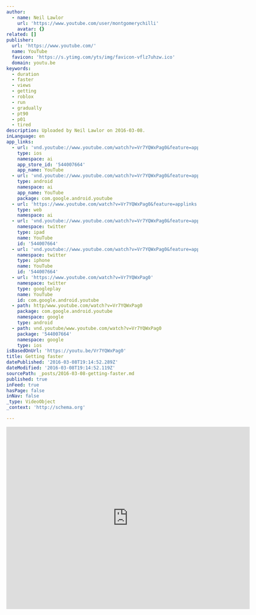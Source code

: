 ```yaml
---
author:
  - name: Neil Lawlor
    url: 'https://www.youtube.com/user/montgomerychilli'
    avatar: {}
related: []
publisher:
  url: 'https://www.youtube.com/'
  name: YouTube
  favicon: 'https://s.ytimg.com/yts/img/favicon-vflz7uhzw.ico'
  domain: youtu.be
keywords:
  - duration
  - faster
  - views
  - getting
  - roblox
  - run
  - gradually
  - pt90
  - p01
  - tired
description: Uploaded by Neil Lawlor on 2016-03-08.
inLanguage: en
app_links:
  - url: 'vnd.youtube://www.youtube.com/watch?v=Vr7YQWxPag0&feature=applinks'
    type: ios
    namespace: ai
    app_store_id: '544007664'
    app_name: YouTube
  - url: 'vnd.youtube://www.youtube.com/watch?v=Vr7YQWxPag0&feature=applinks'
    type: android
    namespace: ai
    app_name: YouTube
    package: com.google.android.youtube
  - url: 'https://www.youtube.com/watch?v=Vr7YQWxPag0&feature=applinks'
    type: web
    namespace: ai
  - url: 'vnd.youtube://www.youtube.com/watch?v=Vr7YQWxPag0&feature=applinks'
    namespace: twitter
    type: ipad
    name: YouTube
    id: '544007664'
  - url: 'vnd.youtube://www.youtube.com/watch?v=Vr7YQWxPag0&feature=applinks'
    namespace: twitter
    type: iphone
    name: YouTube
    id: '544007664'
  - url: 'https://www.youtube.com/watch?v=Vr7YQWxPag0'
    namespace: twitter
    type: googleplay
    name: YouTube
    id: com.google.android.youtube
  - path: http/www.youtube.com/watch?v=Vr7YQWxPag0
    package: com.google.android.youtube
    namespace: google
    type: android
  - path: vnd.youtube/www.youtube.com/watch?v=Vr7YQWxPag0
    package: '544007664'
    namespace: google
    type: ios
isBasedOnUrl: 'https://youtu.be/Vr7YQWxPag0'
title: Getting faster
datePublished: '2016-03-08T19:14:52.289Z'
dateModified: '2016-03-08T19:14:52.119Z'
sourcePath: _posts/2016-03-08-getting-faster.md
published: true
inFeed: true
hasPage: false
inNav: false
_type: VideoObject
_context: 'http://schema.org'

---
```

<iframe src="https://cdn.embedly.com/widgets/media.html?src=https%3A%2F%2Fwww.youtube.com%2Fembed%2FVr7YQWxPag0%3Ffeature%3Doembed&amp;url=https%3A%2F%2Fwww.youtube.com%2Fwatch%3Fv%3DVr7YQWxPag0%26feature%3Dyoutu.be&amp;image=https%3A%2F%2Fi.ytimg.com%2Fvi%2FVr7YQWxPag0%2Fhqdefault.jpg&amp;key=b7d04c9b404c499eba89ee7072e1c4f7&amp;type=text%2Fhtml&amp;schema=youtube" width="640" height="480" scrolling="no" frameborder="0" allowfullscreen="allowfullscreen" style=""></iframe>
